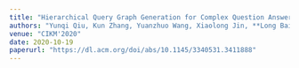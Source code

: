```yaml
---
title: "Hierarchical Query Graph Generation for Complex Question Answering over Knowledge Graph"
authors: "Yunqi Qiu, Kun Zhang, Yuanzhuo Wang, Xiaolong Jin, **Long Bai**, Saiping Guan, Xueqi Cheng"
venue: "CIKM'2020"
date: 2020-10-19
paperurl: "https://dl.acm.org/doi/abs/10.1145/3340531.3411888"
---
```

